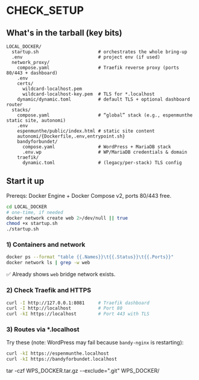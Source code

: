 # CHECK_SETUP

## What's in the tarball (key bits)

    LOCAL_DOCKER/
      startup.sh                      # orchestrates the whole bring-up
      .env                            # project env (if used)
      network_proxy/
        compose.yaml                  # Traefik reverse proxy (ports 80/443 + dashboard)
        .env
        certs/
          wildcard-localhost.pem
          wildcard-localhost-key.pem  # TLS for *.localhost
        dynamic/dynamic.toml          # default TLS + optional dashboard router
      stacks/
        compose.yaml                  # “global” stack (e.g., espenmunthe static site, autonomi)
        .env
        espenmunthe/public/index.html # static site content
        autonomi/{Dockerfile,.env,entrypoint.sh}
        bandyforbundet/
          compose.yaml                # WordPress + MariaDB stack
          .env.wp                     # WP/MariaDB credentials & domain
        traefik/
          dynamic.toml                # (legacy/per-stack) TLS config

## Start it up

Prereqs: Docker Engine + Docker Compose v2, ports 80/443 free.

```bash
cd LOCAL_DOCKER
# one-time, if needed
docker network create web 2>/dev/null || true
chmod +x startup.sh
./startup.sh
```

### 1) Containers and network

```bash
docker ps --format "table {{.Names}}\t{{.Status}}\t{{.Ports}}"
docker network ls | grep -w web
```

✅ Already shows `web` bridge network exists.

### 2) Check Traefik and HTTPS

```bash
curl -I http://127.0.0.1:8081     # Traefik dashboard
curl -I http://localhost          # Port 80
curl -kI https://localhost        # Port 443 with TLS
```

### 3) Routes via \*.localhost

Try these (note: WordPress may fail because `bandy-nginx` is
restarting):

```bash
curl -kI https://espenmunthe.localhost
curl -kI https://bandyforbundet.localhost
```

tar -czf WPS_DOCKER.tar.gz --exclude=".git" WPS_DOCKER/
